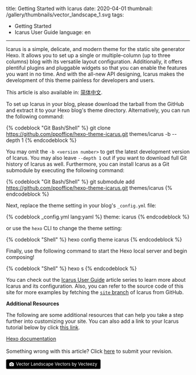 title: Getting Started with Icarus
date: 2020-04-01
thumbnail: /gallery/thumbnails/vector_landscape_1.svg
tags:
- Getting Started
- Icarus User Guide
language: en
---
Icarus is a simple, delicate, and modern theme for the static site generator Hexo. 
It allows you to set up a single or multiple-column (up to three columns) blog with its versatile layout configuration. 
Additionally, it offers plentiful plugins and pluggable widgets so that you can enable the features you want in no time. 
And with the all-new API designing, Icarus makes the development of this theme painless for developers and users.

<!-- more -->

<div class="notification is-success is-size-6">
This article is also available in: <a href="{% post_path zh-CN/Getting-Started %}">简体中文</a>.
</div>

To set up Icarus in your blog, please download the tarball from the GitHub and extract it to your Hexo blog's theme 
directory.
Alternatively, you can run the following command:

{% codeblock "Git Bash/Shell" %}
git clone https://github.com/ppoffice/hexo-theme-icarus.git themes/icarus -b <version number> --depth 1
{% endcodeblock %}

You may omit the `-b <version number>` to get the latest development version of Icarus.
You may also leave `--depth 1` out if you want to download full Git history of Icarus as well.
Furthermore, you can install Icarus as a Git submodule by executing the following command:

{% codeblock "Git Bash/Shell" %}
git submodule add https://github.com/ppoffice/hexo-theme-icarus.git themes/icarus
{% endcodeblock %}

Next, replace the theme setting in your blog's `_config.yml` file:

{% codeblock _config.yml lang:yaml %}
theme: icarus
{% endcodeblock %}

or use the `hexo` CLI to change the theme setting:

{% codeblock "Shell" %}
hexo config theme icarus
{% endcodeblock %}

Finally, use the following command to start the Hexo local server and begin composing!

{% codeblock "Shell" %}
hexo s
{% endcodeblock %}

You can check out the [Icarus User Guide](/hexo-theme-icarus/tags/Icarus-User-Guide/) article series to learn more
about Icarus and its configuration.
Also, you can refer to the source code of this site for more examples by fetching the 
[`site` branch](https://github.com/ppoffice/hexo-theme-icarus/tree/site) of Icarus from GitHub.

**Additional Resources**

The following are some additional resources that can help you take a step further into customizing your site.
You can also add a link to your Icarus tutorial below by click [this link](https://github.com/ppoffice/hexo-theme-icarus/edit/site/source/_posts/en/Getting-Started.md).

<div class="menu-list is-size-6">
<a href="https://hexo.io/docs/index.html"><i class="fas fa-bookmark mr-2"></i> Hexo documentation</a>
</div>

<br>

<div class="notification is-warning is-size-6">
Something wrong with this article? Click <a href="https://github.com/ppoffice/hexo-theme-icarus/edit/site/source/_posts/en/Getting-Started.md">here</a> to submit your revision.
</div>

<a style="background-color:black;color:white;text-decoration:none;padding:4px 6px;font-size:12px;line-height:1.2;display:inline-block;border-radius:3px" href="https://www.vecteezy.com/free-vector/vector-landscape" target="_blank" rel="noopener noreferrer" title="Vector Landscape Vectors by Vecteezy"><span style="display:inline-block;padding:2px 3px"><svg xmlns="http://www.w3.org/2000/svg" style="height:12px;width:auto;position:relative;vertical-align:middle;top:-1px;fill:white" viewBox="0 0 32 32"><path d="M20.8 18.1c0 2.7-2.2 4.8-4.8 4.8s-4.8-2.1-4.8-4.8c0-2.7 2.2-4.8 4.8-4.8 2.7.1 4.8 2.2 4.8 4.8zm11.2-7.4v14.9c0 2.3-1.9 4.3-4.3 4.3h-23.4c-2.4 0-4.3-1.9-4.3-4.3v-15c0-2.3 1.9-4.3 4.3-4.3h3.7l.8-2.3c.4-1.1 1.7-2 2.9-2h8.6c1.2 0 2.5.9 2.9 2l.8 2.4h3.7c2.4 0 4.3 1.9 4.3 4.3zm-8.6 7.5c0-4.1-3.3-7.5-7.5-7.5-4.1 0-7.5 3.4-7.5 7.5s3.3 7.5 7.5 7.5c4.2-.1 7.5-3.4 7.5-7.5z"></path></svg></span><span style="display:inline-block;padding:2px 3px">Vector Landscape Vectors by Vecteezy</span></a>
